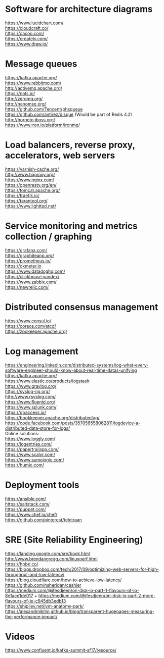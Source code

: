 # Software for architecture diagrams #
https://www.lucidchart.com/ <br>
https://cloudcraft.co/ <br>
https://cacoo.com/ <br>
https://creately.com/ <br>
https://www.draw.io/ <br>

# Message queues #
https://kafka.apache.org/ <br>
https://www.rabbitmq.com/ <br>
http://activemq.apache.org/ <br>
https://nats.io/ <br>
http://zeromq.org/ <br>
http://nanomsg.org/ <br>
https://github.com/Tencent/phxqueue <br>
https://github.com/antirez/disque (Would be part of Redis 4.2) <br>
http://hornetq.jboss.org/ <br>
https://www.iron.io/platform/ironmq/ <br>

# Load balancers, reverse proxy, accelerators, web servers #
https://varnish-cache.org/ <br>
http://www.haproxy.org/ <br>
https://www.nginx.com/ <br>
https://openresty.org/en/ <br>
https://tomcat.apache.org/ <br>
https://traefik.io/ <br>
https://tarantool.org/ <br>
https://www.lighttpd.net/ <br>

# Service monitoring and metrics collection / graphing #
https://grafana.com/ <br>
https://graphiteapp.org/ <br>
https://prometheus.io/ <br>
https://okmeter.io <br>
https://www.datadoghq.com/ <br>
https://clickhouse.yandex/ <br>
https://www.zabbix.com/ <br>
https://newrelic.com/ <br>

# Distributed consensus management #
https://www.consul.io/ <br>
https://coreos.com/etcd/ <br>
https://zookeeper.apache.org/ <br>

# Log management #
https://engineering.linkedin.com/distributed-systems/log-what-every-software-engineer-should-know-about-real-time-datas-unifying <br>
https://kafka.apache.org/ <br>
https://www.elastic.co/products/logstash <br>
https://www.graylog.org/ <br>
https://syslog-ng.org/ <br>
http://www.rsyslog.com/ <br>
https://www.fluentd.org/ <br>
https://www.splunk.com/ <br>
https://goaccess.io/ <br>
https://bookkeeper.apache.org/distributedlog/ <br>
https://code.facebook.com/posts/357056558062811/logdevice-a-distributed-data-store-for-logs/ <br>
Online solutions: <br>
https://www.loggly.com/ <br>
https://logentries.com/ <br>
https://papertrailapp.com/ <br>
https://www.scalyr.com/ <br>
https://www.sumologic.com/ <br>
https://humio.com/ <br>

# Deployment tools #
https://ansible.com/ <br>
https://saltstack.com/ <br>
https://puppet.com/ <br>
https://www.chef.io/chef/ <br>
https://github.com/pinterest/teletraan <br>

# SRE (Site Reliability Engineering)
https://landing.google.com/sre/book.html <br>
http://www.brendangregg.com/linuxperf.html <br>
https://hpbn.co/ <br>
https://blogs.dropbox.com/tech/2017/09/optimizing-web-servers-for-high-throughput-and-low-latency/ <br>
https://blog.cloudflare.com/how-to-achieve-low-latency/ <br>
https://github.com/nsheridan/cashier <br>
https://medium.com/@ifesdjeen/on-disk-io-part-1-flavours-of-io-8e1ace1de017 + https://medium.com/@ifesdjeen/on-disk-io-part-2-more-flavours-of-io-c945db3edb13 <br>
https://shipilev.net/jvm-anatomy-park/ <br>
https://alexandrnikitin.github.io/blog/transparent-hugepages-measuring-the-performance-impact/ <br>

# Videos #
https://www.confluent.io/kafka-summit-sf17/resource/ <br>
